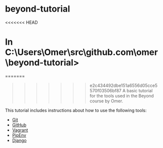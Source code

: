 # beyond-tutorial
<<<<<<< HEAD
# In C:\Users\Omer\src\github.com\omer\beyond-tutorial>
=======
>>>>>>> e2c434492dbe151a6556d05cce5570f03506bf87
A basic tutorial for the tools used in the Beyond course by Omer.
 
This tutorial includes instructions about how to use the following tools:
 
* [Git](https://git-scm.com/)
* [GitHub](https://github.com/)
* [Vagrant](https://www.vagrantup.com/)
* [PipEnv](https://github.com/pypa/pipenv)
* [Django](https://www.djangoproject.com/)
